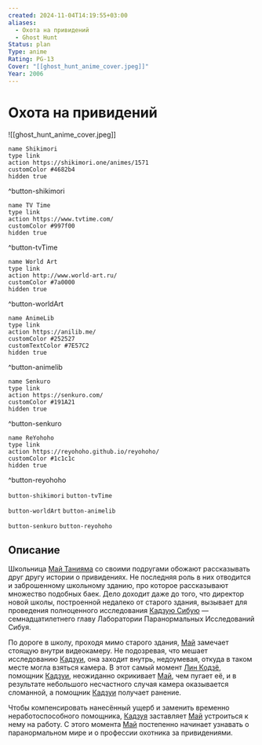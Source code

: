 ```yaml
---
created: 2024-11-04T14:19:55+03:00
aliases:
  - Охота на привидений
  - Ghost Hunt
Status: plan
Type: anime
Rating: PG-13
Cover: "[[ghost_hunt_anime_cover.jpeg]]"
Year: 2006
---
```


# Охота на привидений

![[ghost_hunt_anime_cover.jpeg]]

```button
name Shikimori
type link
action https://shikimori.one/animes/1571
customColor #4682b4
hidden true
```
^button-shikimori

```button
name TV Time
type link
action https://www.tvtime.com/
customColor #997f00
hidden true
```
^button-tvTime

```button
name World Art
type link
action http://www.world-art.ru/
customColor #7a0000
hidden true
```
^button-worldArt

```button
name AnimeLib
type link
action https://anilib.me/
customColor #252527
customTextColor #7E57C2
hidden true
```
^button-animelib

```button
name Senkuro
type link
action https://senkuro.com/
customColor #191A21
hidden true
```
^button-senkuro

```button
name ReYohoho
type link
action https://reyohoho.github.io/reyohoho/
customColor #1c1c1c
hidden true
```
^button-reyohoho

`button-shikimori` `button-tvTime`

`button-worldArt` `button-animelib`

`button-senkuro` `button-reyohoho`

## Описание

Школьница [Май Танияма](https://shikimori.one/characters/1272-mai-taniyama) со своими подругами обожают рассказывать друг другу истории о привидениях. Не последняя роль в них отводится и заброшенному школьному зданию, про которое рассказывают множество подобных баек. Дело доходит даже до того, что директор новой школы, построенной недалеко от старого здания, вызывает для проведения полноценного исследования [Кадзую Сибую](https://shikimori.one/characters/1273-kazuya-shibuya) — семнадцатилетнего главу Лаборатории Паранормальных Исследований Сибуя.

По дороге в школу, проходя мимо старого здания, [Май](https://shikimori.one/characters/1272-mai-taniyama) замечает стоящую внутри видеокамеру. Не подозревая, что мешает исследованию [Кадзуи](https://shikimori.one/characters/1273-kazuya-shibuya), она заходит внутрь, недоумевая, откуда в таком месте могла взяться камера. В этот самый момент [Лин Кодзё](https://shikimori.one/characters/1278-lin-koujo), помощник [Кадзуи](https://shikimori.one/characters/1273-kazuya-shibuya), неожиданно окрикивает [Май](https://shikimori.one/characters/1272-mai-taniyama), чем пугает её, и в результате небольшого несчастного случая камера оказывается сломанной, а помощник [Кадзуи](https://shikimori.one/characters/1273-kazuya-shibuya) получает ранение.

Чтобы компенсировать нанесённый ущерб и заменить временно неработоспособного помощника, [Кадзуя](https://shikimori.one/characters/1273-kazuya-shibuya) заставляет [Май](https://shikimori.one/characters/1272-mai-taniyama) устроиться к нему на работу. С этого момента [Май](https://shikimori.one/characters/1272-mai-taniyama) постепенно начинает узнавать о паранормальном мире и о профессии охотника за привидениями.
